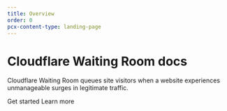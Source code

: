 ```yaml
---
title: Overview
order: 0
pcx-content-type: landing-page
---
```


# Cloudflare Waiting Room docs

Cloudflare Waiting Room queues site visitors when a website experiences unmanageable surges in legitimate traffic.

<ButtonGroup>
  <bongo:button type="primary" href="/get-started">
    Get started
  </bongo:button>
  <bongo:button type="secondary" href="/about">
    Learn more
  </bongo:button>
</ButtonGroup>
